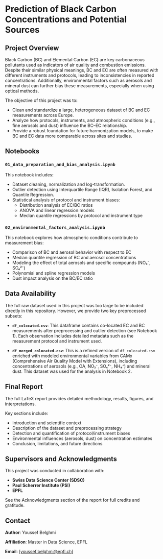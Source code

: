 # Prediction of Black Carbon Concentrations and Potential Sources

## Project Overview

Black Carbon (BC) and Elemental Carbon (EC) are key carbonaceous pollutants used as indicators of air quality and combustion emissions. Despite their similar physical meanings, BC and EC are often measured with different instruments and protocols, leading to inconsistencies in reported concentrations. Additionally, environmental factors such as aerosols and mineral dust can further bias these measurements, especially when using optical methods.

The objective of this project was to:

- Clean and standardize a large, heterogeneous dataset of BC and EC measurements across Europe.
- Analyze how protocols, instruments, and atmospheric conditions (e.g., fine aerosols and dust) influence the BC–EC relationship.
- Provide a robust foundation for future harmonization models, to make BC and EC data more comparable across sites and studies.

## Notebooks

### `01_data_preparation_and_bias_analysis.ipynb`

This notebook includes:

- Dataset cleaning, normalization and log-transformation.
- Outlier detection using Interquartile Range (IQR), Isolation Forest, and Quantile Regression.
- Statistical analysis of protocol and instrument biases:
  - Distribution analysis of EC/BC ratios
  - ANOVA and linear regression models
  - Median quantile regressions by protocol and instrument type

### `02_environmental_factors_analysis.ipynb`

This notebook explores how atmospheric conditions contribute to measurement bias:

- Comparison of BC and aerosol behavior with respect to EC
- Median quantile regression of BC and aerosol concentrations
- Modeling the effect of total aerosols and specific compounds (NO₃⁻, SO₄²⁻)
- Polynomial and spline regression models
- Dust impact analysis on the BC/EC ratio

## Data Availability

The full raw dataset used in this project was too large to be included directly in this repository. However, we provide two key preprocessed subsets:

- **`df_colocated.csv`**: This dataframe contains co-located EC and BC measurements after preprocessing and outlier detection (see Notebook 1). Each observation includes detailed metadata such as the measurement protocol and instrument used.

- **`df_merged_colocated.csv`**: This is a refined version of `df_colocated.csv` enriched with modeled environmental variables from CAMx (Comprehensive Air Quality Model with Extensions), including concentrations of aerosols (e.g., OA, NO₃⁻, SO₄²⁻, NH₄⁺) and mineral dust. This dataset was used for the analysis in Notebook 2.

## Final Report

The full LaTeX report provides detailed methodology, results, figures, and interpretations.

Key sections include:

- Introduction and scientific context
- Description of the dataset and preprocessing strategy
- Detection and quantification of protocol/instrument biases
- Environmental influences (aerosols, dust) on concentration estimates
- Conclusion, limitations, and future directions

## Supervisors and Acknowledgments

This project was conducted in collaboration with:

- **Swiss Data Science Center (SDSC)**  
- **Paul Scherrer Institute (PSI)**  
- **EPFL**

See the Acknowledgments section of the report for full credits and gratitude.

## Contact

**Author**: Youssef Belghmi 

**Affiliation**: Master in Data Science, EPFL 
 
**Email**: [youssef.belghmi@epfl.ch]
